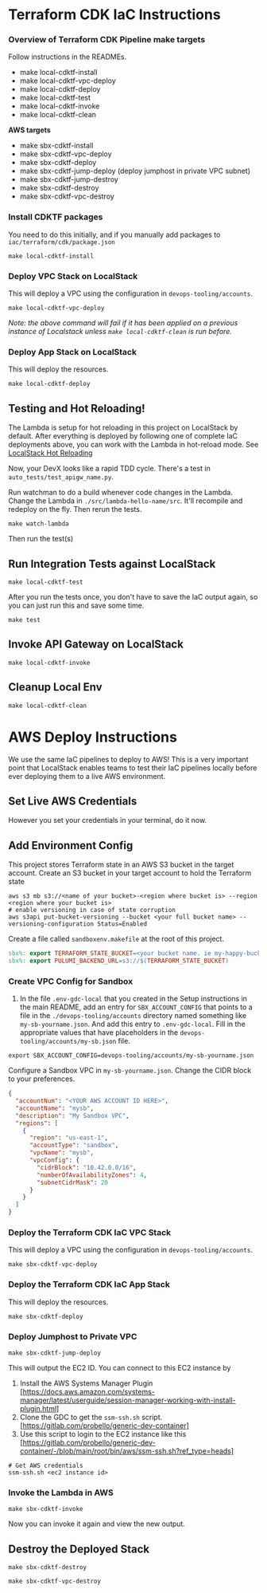 # Terraform CDK IaC Instructions

### Overview of Terraform CDK Pipeline make targets

Follow instructions in the READMEs.

- make local-cdktf-install
- make local-cdktf-vpc-deploy
- make local-cdktf-deploy
- make local-cdktf-test
- make local-cdktf-invoke
- make local-cdktf-clean

**AWS targets**

- make sbx-cdktf-install
- make sbx-cdktf-vpc-deploy
- make sbx-cdktf-deploy
- make sbx-cdktf-jump-deploy (deploy jumphost in private VPC subnet)
- make sbx-cdktf-jump-destroy
- make sbx-cdktf-destroy
- make sbx-cdktf-vpc-destroy

### Install CDKTF packages

You need to do this initially, and if you manually add packages to `iac/terraform/cdk/package.json`

```shell
make local-cdktf-install
```

### Deploy VPC Stack on LocalStack

This will deploy a VPC using the configuration in `devops-tooling/accounts`.

```shell
make local-cdktf-vpc-deploy
```

*Note: the above command will fail if it has been applied on a previous instance of Localstack unless `make local-cdktf-clean` is run before.*

### Deploy App Stack on LocalStack

This will deploy the resources.

```shell
make local-cdktf-deploy
```

## Testing and Hot Reloading!

The Lambda is setup for hot reloading in this project on LocalStack by default. After everything is deployed by
following one of complete
IaC deployments above, you can work with the Lambda in hot-reload mode.
See [LocalStack Hot Reloading](https://docs.localstack.cloud/user-guide/tools/lambda-tools/hot-reloading)

Now, your DevX looks like a rapid TDD cycle. There's a test in `auto_tests/test_apigw_name.py`.

Run watchman to do a build whenever code changes in the Lambda.
Change the Lambda in `./src/lambda-hello-name/src`. It'll recompile and redeploy on the fly. Then rerun the tests.

```shell
make watch-lambda
```

Then run the test(s)

## Run Integration Tests against LocalStack

```shell
make local-cdktf-test
```

After you run the tests once, you don't have to save the IaC output again, so you can just run this and save some time.

```shell
make test
```

## Invoke API Gateway on LocalStack

```shell
make local-cdktf-invoke
```

## Cleanup Local Env

```shell
make local-cdktf-clean
```

# AWS Deploy Instructions

We use the same IaC pipelines to deploy to AWS! This is a very important point that LocalStack enables teams
to test their IaC pipelines locally before ever deploying them to a live AWS environment.

## Set Live AWS Credentials

However you set your credentials in your terminal, do it now.

## Add Environment Config

This project stores Terraform state in an AWS S3 bucket in the target account.
Create an S3 bucket in your target account to hold the Terraform state

```shell
aws s3 mb s3://<name of your bucket>-<region where bucket is> --region <region where your bucket is>
# enable versioning in case of state corruption
aws s3api put-bucket-versioning --bucket <your full bucket name> --versioning-configuration Status=Enabled
```

Create a file called `sandboxenv.makefile` at the root of this project.

```makefile
sbx%: export TERRAFORM_STATE_BUCKET=<your bucket name. ie my-happy-bucket-us-east-1>
sbx%: export PULUMI_BACKEND_URL=s3://$(TERRAFORM_STATE_BUCKET)
```

### Create VPC Config for Sandbox

1. In the file `.env-gdc-local` that you created in the Setup instructions in the main README, add an entry
   for `SBX_ACCOUNT_CONFIG` that points to a file in the `./devops-tooling/accounts` directory named something
   like `my-sb-yourname.json`. And add this entry to `.env-gdc-local`. Fill in the appropriate values that have
   placeholders in the `devops-tooling/accounts/my-sb.json` file.

```shell
export SBX_ACCOUNT_CONFIG=devops-tooling/accounts/my-sb-yourname.json
```

Configure a Sandbox VPC in `my-sb-yourname.json`. Change the CIDR block to your preferences.

```json
{
  "accountNum": "<YOUR AWS ACCOUNT ID HERE>",
  "accountName": "mysb",
  "description": "My Sandbox VPC",
  "regions": [
    {
      "region": "us-east-1",
      "accountType": "sandbox",
      "vpcName": "mysb",
      "vpcConfig": {
        "cidrBlock": "10.42.0.0/16",
        "numberOfAvailabilityZones": 4,
        "subnetCidrMask": 20
      }
    }
  ]
}

```

### Deploy the Terraform CDK IaC VPC Stack

This will deploy a VPC using the configuration in `devops-tooling/accounts`.

```shell
make sbx-cdktf-vpc-deploy
```

### Deploy the Terraform CDK IaC App Stack

This will deploy the resources.

```shell
make sbx-cdktf-deploy
```

### Deploy Jumphost to Private VPC

```shell
make sbx-cdktf-jump-deploy
```

This will output the EC2 ID. You can connect to this EC2 instance by

1. Install the AWS Systems Manager
   Plugin [https://docs.aws.amazon.com/systems-manager/latest/userguide/session-manager-working-with-install-plugin.html]
2. Clone the GDC to get the `ssm-ssh.sh` script. [https://gitlab.com/probello/generic-dev-container]
3. Use this script to login to the EC2 instance like
   this [https://gitlab.com/probello/generic-dev-container/-/blob/main/root/bin/aws/ssm-ssh.sh?ref_type=heads]

```shell
# Get AWS credentials
ssm-ssh.sh <ec2 instance id>
```

### Invoke the Lambda in AWS

```shell
make sbx-cdktf-invoke
```

Now you can invoke it again and view the new output.

## Destroy the Deployed Stack

```shell
make sbx-cdktf-destroy
```

```shell
make sbx-cdktf-vpc-destroy
```